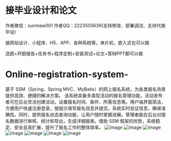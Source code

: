 # 接毕业设计和论文
作者微信：xunmaw001  作者QQ：2223505639(支持修改、部署调试、支持代做毕设)

接网站设计、小程序、H5、APP、各种系统等，单片机、嵌入式也可以做

选题+开题报告+任务书+程序定制+安装测试+论文+答辩PPT都可以做
# Online-registration-system-
基于 SSM（Spring、Spring MVC、MyBatis）的网上报名系统，为各类报名场景提供高效、便捷的解决方案。  该系统具备多类型活动的报名管理功能，活动发布者可在后台灵活创建活动，设置报名时间、条件、所需信息等。用户端界面简洁，方便用户快速注册登录，按提示填写报名信息并提交。系统实时验证信息，确保准确性。同时，提供报名状态查询功能，让用户随时掌握进展。管理者能在后台对报名数据进行审核、统计和导出，生成详细报表。借助 SSM 框架的优势，系统稳定、安全且易扩展，提升了报名工作的整体效率。 
![image](https://github.com/user-attachments/assets/43fe1498-7e4f-4305-9f51-550df0be5f7b)
![image](https://github.com/user-attachments/assets/9f08250d-4160-4e7e-89ca-e69c15c74d5b)
![image](https://github.com/user-attachments/assets/8f32ce04-f567-46f7-9c19-6d74526cc9f9)
![image](https://github.com/user-attachments/assets/904652f2-13fb-4f93-b540-8c944956b62d)
![image](https://github.com/user-attachments/assets/f4426b61-b83c-4eda-be77-3becb35bd686)
![image](https://github.com/user-attachments/assets/45cafe34-5780-4780-af1a-11041b91f14f)
![image](https://github.com/user-attachments/assets/e6bac592-1180-455b-bf14-992ffeb25e8c)
